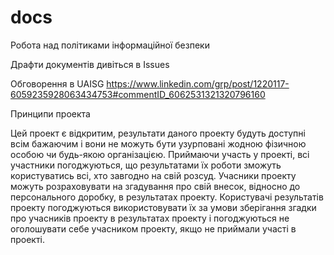 # docs
Робота над політиками інформаційної безпеки

Драфти документів дивіться в Issues

Обговорення в UAISG 
https://www.linkedin.com/grp/post/1220117-6059235928063434753#commentID_6062531321320796160

Принципи проекта

Цей проект є відкритим, результати даного проекту будуть доступні всім бажаючим і вони не можуть бути узурповані жодною фізичною особою чи будь-якою організацією. Приймаючи участь у проекті, всі участники погоджуються, що результатами їх роботи зможуть користуватись всі, хто завгодно на свій розсуд.
Учасники проекту можуть розраховувати на згадування про свій внесок, відносно до персонального доробку, в результатах проекту.
Користувачі результатів проекту погоджуються використовувати їх за умови зберігання згадки про учасників проекту в результатах проекту і погоджуються не оголошувати себе учасником проекту, якщо не приймали участі в проекті.  
